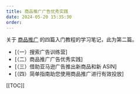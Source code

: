 ```yaml
---
title: 商品推广广告优秀实践
date: 2024-05-20 15:35:30
order: 
---
```


关于 [商品推广](https://advertising.amazon.com/solutions/products/sponsored-products) 的四篇入门教程的学习笔记，此为第二篇。

- [（一）搜索广告训练营]
- [（二）商品推广广告优秀实践]
- [（三）借助亚马逊广告推出新商品和新 ASIN]
- [（四）简单指南助您使用商品推广进行有效投放]

[[TOC]]
